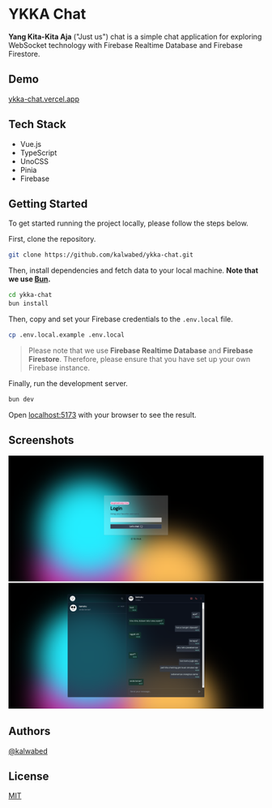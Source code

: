 # YKKA Chat

**Yang Kita-Kita Aja** ("Just us") chat is a simple chat application for exploring WebSocket technology with Firebase Realtime Database and Firebase Firestore.

## Demo

[ykka-chat.vercel.app](https://ykka-chat.vercel.app)

## Tech Stack

- Vue.js
- TypeScript
- UnoCSS
- Pinia
- Firebase

## Getting Started

To get started running the project locally, please follow the steps below.

First, clone the repository.

```bash
git clone https://github.com/kalwabed/ykka-chat.git
```

Then, install dependencies and fetch data to your local machine. **Note that we use [Bun](https://bun.sh/docs/installation).**

```bash
cd ykka-chat
bun install
```

Then, copy and set your Firebase credentials to the `.env.local` file.

```bash
cp .env.local.example .env.local
```

> Please note that we use **Firebase Realtime Database** and **Firebase Firestore**. Therefore, please ensure that you have set up your own Firebase instance.

Finally, run the development server.

```bash
bun dev
```

Open [localhost:5173](http://localhost:5173) with your browser to see the result.

## Screenshots

![Login page screenshot](/public/ss-login.png)
![Chat page screenshot](/public/ss-chat.png)

## Authors

[@kalwabed](https://www.github.com/kalwabed)

## License

[MIT](https://choosealicense.com/licenses/mit/)
